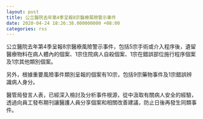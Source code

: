 ```yaml
---
layout: post
title: 公立醫院去年第4季呈報8宗醫療風險警示事件
date: 2020-04-24 18:26:38.000000000 +08:00
categories: rss
---
```


公立醫院去年第4季呈報8宗醫療風險警示事件，包括5宗手術或介入程序後，遺留醫療物料在病人體內的個案、1宗住院病人自殺個案、1宗在錯誤部位施行程序個案及1宗其他類別個案。

另外，根據重要風險事件類別呈報的個案有10宗，包括9宗藥物事件及1宗錯誤辨識病人身分。
 
醫管局發言人表，已經深入檢討及分析事件根源，從中汲取有關病人安全的經驗，透過向員工發布期刊讓醫護人員分享個案和相關改善建議，防止日後再發生同類事件。

